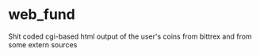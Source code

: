 # web_fund
Shit coded cgi-based html output of the user's coins from bittrex and from some extern sources
